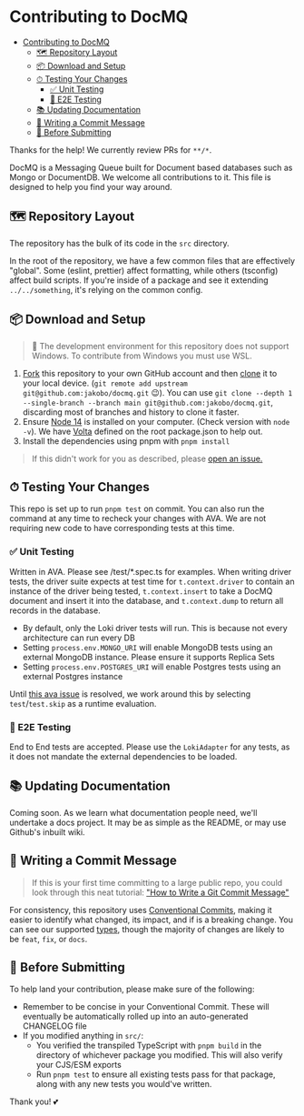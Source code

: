 # Contributing to DocMQ

- [Contributing to DocMQ](#contributing-to-docmq)
  - [🗺 Repository Layout](#-repository-layout)
  - [📦 Download and Setup](#-download-and-setup)
  - [⏱ Testing Your Changes](#-testing-your-changes)
    - [✅ Unit Testing](#-unit-testing)
    - [🏁 E2E Testing](#-e2e-testing)
  - [📚 Updating Documentation](#-updating-documentation)
  - [📝 Writing a Commit Message](#-writing-a-commit-message)
  - [🔎 Before Submitting](#-before-submitting)

Thanks for the help! We currently review PRs for `**/*`.

DocMQ is a Messaging Queue built for Document based databases such as Mongo or DocumentDB. We welcome all contributions to it. This file is designed to help you find your way around.

## 🗺 Repository Layout

The repository has the bulk of its code in the `src` directory.

In the root of the repository, we have a few common files that are effectively "global". Some (eslint, prettier) affect formatting, while others (tsconfig) affect build scripts. If you're inside of a package and see it extending `../../something`, it's relying on the common config.

## 📦 Download and Setup

> 💽 The development environment for this repository does not support Windows. To contribute from Windows you must use WSL.

1. [Fork](https://help.github.com/articles/fork-a-repo/) this repository to your own GitHub account and then [clone](https://help.github.com/articles/cloning-a-repository/) it to your local device. (`git remote add upstream git@github.com:jakobo/docmq.git` 😉). You can use `git clone --depth 1 --single-branch --branch main git@github.com:jakobo/docmq.git`, discarding most of branches and history to clone it faster.
2. Ensure [Node 14](https://nodejs.org/) is installed on your computer. (Check version with `node -v`). We have [Volta](https://volta.sh) defined on the root package.json to help out.
3. Install the dependencies using pnpm with `pnpm install`

> If this didn't work for you as described, please [open an issue.](https://github.com/jakobo/docmq/issues/new/choose)

## ⏱ Testing Your Changes

This repo is set up to run `pnpm test` on commit. You can also run the command at any time to recheck your changes with AVA. We are not requiring new code to have corresponding tests at this time.

### ✅ Unit Testing

Written in AVA. Please see /test/\*.spec.ts for examples. When writing driver tests, the driver suite expects at test time for `t.context.driver` to contain an instance of the driver being tested, `t.context.insert` to take a DocMQ document and insert it into the database, and `t.context.dump` to return all records in the database.

- By default, only the Loki driver tests will run. This is because not every architecture can run every DB
- Setting `process.env.MONGO_URI` will enable MongoDB tests using an external MongoDB instance. Please ensure it supports Replica Sets
- Setting `process.env.POSTGRES_URI` will enable Postgres tests using an external Postgres instance

Until [this ava issue](https://github.com/avajs/ava/issues/2979) is resolved, we work around this by selecting `test`/`test.skip` as a runtime evaluation.

### 🏁 E2E Testing

End to End tests are accepted. Please use the `LokiAdapter` for any tests, as it does not mandate the external dependencies to be loaded.

## 📚 Updating Documentation

Coming soon. As we learn what documentation people need, we'll undertake a docs project. It may be as simple as the README, or may use Github's inbuilt wiki.

## 📝 Writing a Commit Message

> If this is your first time committing to a large public repo, you could look through this neat tutorial: ["How to Write a Git Commit Message"](https://chris.beams.io/posts/git-commit/)

For consistency, this repository uses [Conventional Commits](https://www.conventionalcommits.org/en/v1.0.0/), making it easier to identify what changed, its impact, and if is a breaking change. You can see our supported [types](./commitlint.config.js), though the majority of changes are likely to be `feat`, `fix`, or `docs`.

## 🔎 Before Submitting

To help land your contribution, please make sure of the following:

- Remember to be concise in your Conventional Commit. These will eventually be automatically rolled up into an auto-generated CHANGELOG file
- If you modified anything in `src/`:
  - You verified the transpiled TypeScript with `pnpm build` in the directory of whichever package you modified. This will also verify your CJS/ESM exports
  - Run `pnpm test` to ensure all existing tests pass for that package, along with any new tests you would've written.

Thank you! 💕
